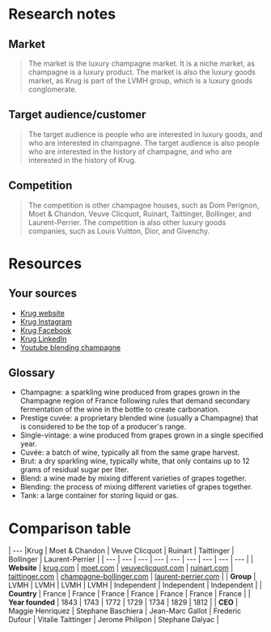 # Research notes

## Market

> The market is the luxury champagne market. It is a niche market, as champagne is a luxury product. The market is also the luxury goods market, as Krug is part of the LVMH group, which is a luxury goods conglomerate.

## Target audience/customer

> The target audience is people who are interested in luxury goods, and who are interested in champagne. The target audience is also people who are interested in the history of champagne, and who are interested in the history of Krug.



## Competition

> The competition is other champagne houses, such as Dom Perignon, Moet & Chandon, Veuve Clicquot, Ruinart, Taittinger, Bollinger, and Laurent-Perrier. The competition is also other luxury goods companies, such as Louis Vuitton, Dior, and Givenchy.

# Resources
## Your sources

- [Krug website](https://www.krug.com/)
- [Krug Instagram](https://www.instagram.com/krugchampagne/)
- [Krug Facebook](https://www.facebook.com/KrugChampagne/)
- [Krug LinkedIn](https://www.linkedin.com/company/krug-champagne/)
- [Youtube blending champagne](https://www.youtube.com/watch?v=k2Pi8MQqVJk)

## Glossary

- Champagne: a sparkling wine produced from grapes grown in the Champagne region of France following rules that demand secondary fermentation of the wine in the bottle to create carbonation.
- Prestige cuvée: a proprietary blended wine (usually a Champagne) that is considered to be the top of a producer's range.
- Single-vintage: a wine produced from grapes grown in a single specified year.
- Cuvée: a batch of wine, typically all from the same grape harvest.
- Brut: a dry sparkling wine, typically white, that only contains up to 12 grams of residual sugar per liter.
- Blend: a wine made by mixing different varieties of grapes together.
- Blending: the process of mixing different varieties of grapes together.
- Tank: a large container for storing liquid or gas.


# Comparison table


| --- |Krug | Moet & Chandon | Veuve Clicquot | Ruinart | Taittinger | Bollinger | Laurent-Perrier |
| --- | --- | --- | --- | --- | --- | --- | --- | --- |
| **Website** | [krug.com](https://www.krug.com/) | [moet.com](https://www.moet.com/) | [veuveclicquot.com](https://www.veuveclicquot.com/) | [ruinart.com](https://www.ruinart.com/) | [taittinger.com](https://www.taittinger.com/) | [champagne-bollinger.com](https://www.champagne-bollinger.com/) | [laurent-perrier.com](https://www.laurent-perrier.com/) |
| **Group** | LVMH | LVMH | LVMH | LVMH | Independent | Independent | Independent |
| **Country** | France | France | France | France | France | France | France |
| **Year founded** | 1843 | 1743 | 1772 | 1729 | 1734 | 1829 | 1812 |
| **CEO** | Maggie Henriquez | Stephane Baschiera | Jean-Marc Gallot | Frederic Dufour | Vitalie Taittinger | Jerome Philipon | Stephane Dalyac |


